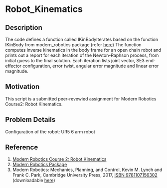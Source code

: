 # Robot_Kinematics

## Description
The code defines a function called IKinBodyIterates based on the function IKinBody from modern_robotics package (refer [here](https://github.com/NxRLab/ModernRobotics/blob/5e0f9e503cedb37fd9e5db706102b3b3fc288c22/packages/Python/modern_robotics/core.py#L699))
The function computes inverse kinematics in the body frame for an open chain robot and prints out a report for each iteration 
of the Newton-Raphson process, from initial guess to the final solution. Each iteration lists joint vector, SE3 end-effector configuration, error twist, angular error magnitude and linear error magnitude.

## Motivation
This script is a submitted peer-revewied assignment for Modern Robotics Course2: Robot Kinematics. 

## Problem Details
Configuration of the robot: UR5 6 arm robot  







## Reference
1. [Modern Robotics Course 2: Robot Kinematics](https://www.coursera.org/learn/modernrobotics-course2?specialization=modernrobotics)
2. [Modern Robotics Package](https://github.com/NxRLab/ModernRobotics/tree/master/packages/Python)
3. Modern Robotics: Mechanics, Planning, and Control, Kevin M. Lynch and Frank C. Park, Cambridge University Press, 2017, [ISBN 9781107156302](https://www.cambridge.org/us/academic/subjects/computer-science/computer-graphics-image-processing-and-robotics/modern-robotics-mechanics-planning-and-control?utm_source=SM&utm_medium=social&utm_campaign=9781107156302&utm_term=LFA) (downloadable [here](http://hades.mech.northwestern.edu/index.php/Modern_Robotics#Book))

